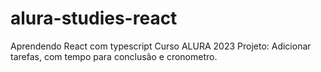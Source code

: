 # alura-studies-react
Aprendendo React com typescript Curso ALURA 2023
Projeto: Adicionar tarefas, com tempo para conclusão e cronometro. 

